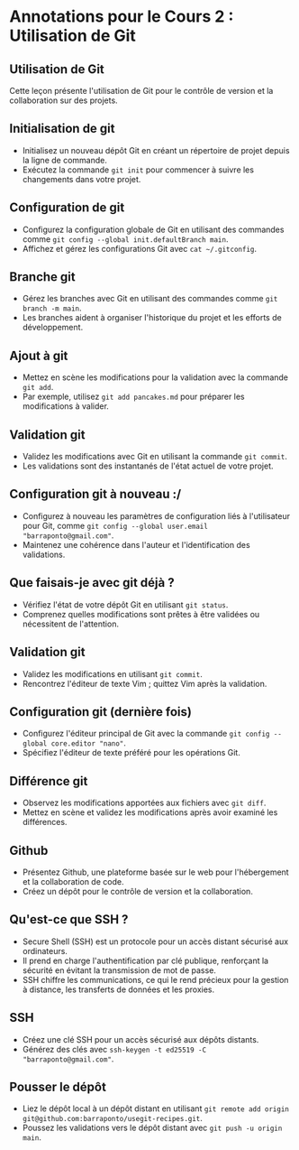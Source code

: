 # Annotations pour le Cours 2 : Utilisation de Git

Utilisation de Git
---
Cette leçon présente l'utilisation de Git pour le contrôle de version et la collaboration sur des projets.

Initialisation de git
---
- Initialisez un nouveau dépôt Git en créant un répertoire de projet depuis la ligne de commande.
- Exécutez la commande `git init` pour commencer à suivre les changements dans votre projet.

Configuration de git
---
- Configurez la configuration globale de Git en utilisant des commandes comme `git config --global init.defaultBranch main`.
- Affichez et gérez les configurations Git avec `cat ~/.gitconfig`.

Branche git
---
- Gérez les branches avec Git en utilisant des commandes comme `git branch -m main`.
- Les branches aident à organiser l'historique du projet et les efforts de développement.

Ajout à git
---
- Mettez en scène les modifications pour la validation avec la commande `git add`.
- Par exemple, utilisez `git add pancakes.md` pour préparer les modifications à valider.

Validation git
---
- Validez les modifications avec Git en utilisant la commande `git commit`.
- Les validations sont des instantanés de l'état actuel de votre projet.

Configuration git à nouveau :/
---
- Configurez à nouveau les paramètres de configuration liés à l'utilisateur pour Git, comme `git config --global user.email "barraponto@gmail.com"`.
- Maintenez une cohérence dans l'auteur et l'identification des validations.

Que faisais-je avec git déjà ?
---
- Vérifiez l'état de votre dépôt Git en utilisant `git status`.
- Comprenez quelles modifications sont prêtes à être validées ou nécessitent de l'attention.

Validation git
---
- Validez les modifications en utilisant `git commit`.
- Rencontrez l'éditeur de texte Vim ; quittez Vim après la validation.

Configuration git (dernière fois)
---
- Configurez l'éditeur principal de Git avec la commande `git config --global core.editor "nano"`.
- Spécifiez l'éditeur de texte préféré pour les opérations Git.

Différence git
---
- Observez les modifications apportées aux fichiers avec `git diff`.
- Mettez en scène et validez les modifications après avoir examiné les différences.

Github
---
- Présentez Github, une plateforme basée sur le web pour l'hébergement et la collaboration de code.
- Créez un dépôt pour le contrôle de version et la collaboration.

Qu'est-ce que SSH ?
---
<div class="max-w-prose mx-auto">
<v-clicks>

- Secure Shell (SSH) est un protocole pour un accès distant sécurisé aux ordinateurs.
- Il prend en charge l'authentification par clé publique, renforçant la sécurité en évitant la transmission de mot de passe.
- SSH chiffre les communications, ce qui le rend précieux pour la gestion à distance, les transferts de données et les proxies.

</v-clicks>
</div>

SSH
---
- Créez une clé SSH pour un accès sécurisé aux dépôts distants.
- Générez des clés avec `ssh-keygen -t ed25519 -C "barraponto@gmail.com"`.

Pousser le dépôt
---
- Liez le dépôt local à un dépôt distant en utilisant `git remote add origin git@github.com:barraponto/usegit-recipes.git`.
- Poussez les validations vers le dépôt distant avec `git push -u origin main`.

